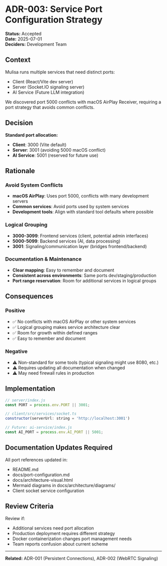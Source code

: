 # ADR-003: Service Port Configuration Strategy

**Status:** Accepted  
**Date:** 2025-07-01  
**Deciders:** Development Team  

## Context

Mulisa runs multiple services that need distinct ports:

- Client (React/Vite dev server)
- Server (Socket.IO signaling server)  
- AI Service (Future LLM integration)

We discovered port 5000 conflicts with macOS AirPlay Receiver, requiring a port strategy that avoids common conflicts.

## Decision

**Standard port allocation:**
- **Client**: 3000 (Vite default)
- **Server**: 3001 (avoiding 5000 macOS conflict)
- **AI Service**: 5001 (reserved for future use)

## Rationale

### Avoid System Conflicts
- **macOS AirPlay**: Uses port 5000, conflicts with many development servers
- **Common services**: Avoid ports used by system services
- **Development tools**: Align with standard tool defaults where possible

### Logical Grouping
- **3000-3099**: Frontend services (client, potential admin interfaces)
- **5000-5099**: Backend services (AI, data processing)
- **3001**: Signaling/communication layer (bridges frontend/backend)

### Documentation & Maintenance
- **Clear mapping**: Easy to remember and document
- **Consistent across environments**: Same ports dev/staging/production
- **Port range reservation**: Room for additional services in logical groups

## Consequences

### Positive
- ✅ No conflicts with macOS AirPlay or other system services
- ✅ Logical grouping makes service architecture clear
- ✅ Room for growth within defined ranges
- ✅ Easy to remember and document

### Negative
- ⚠️ Non-standard for some tools (typical signaling might use 8080, etc.)
- ⚠️ Requires updating all documentation when changed
- ⚠️ May need firewall rules in production

## Implementation

```javascript
// server/index.js
const PORT = process.env.PORT || 3001;

// client/src/services/socket.ts  
constructor(serverUrl: string = 'http://localhost:3001')

// Future: ai-service/index.js
const AI_PORT = process.env.AI_PORT || 5001;
```

## Documentation Updates Required

All port references updated in:
- README.md
- docs/port-configuration.md
- docs/architecture-visual.html
- Mermaid diagrams in docs/architecture/diagrams/
- Client socket service configuration

## Review Criteria

Review if:
- Additional services need port allocation
- Production deployment requires different strategy
- Docker containerization changes port management needs
- Team reports confusion about current scheme

---

**Related:** ADR-001 (Persistent Connections), ADR-002 (WebRTC Signaling)
